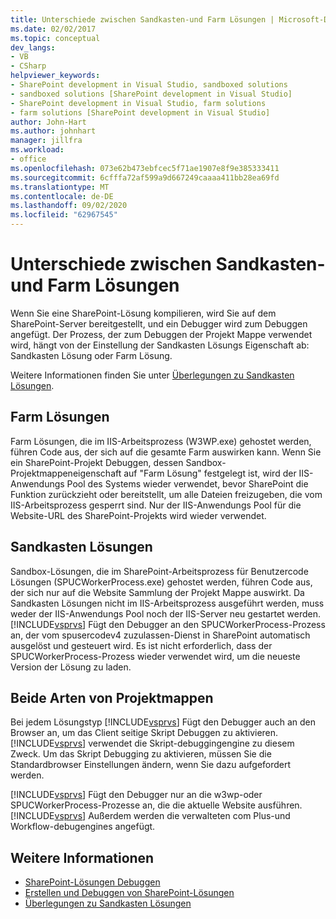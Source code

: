 ```yaml
---
title: Unterschiede zwischen Sandkasten-und Farm Lösungen | Microsoft-Dokumentation
ms.date: 02/02/2017
ms.topic: conceptual
dev_langs:
- VB
- CSharp
helpviewer_keywords:
- SharePoint development in Visual Studio, sandboxed solutions
- sandboxed solutions [SharePoint development in Visual Studio]
- SharePoint development in Visual Studio, farm solutions
- farm solutions [SharePoint development in Visual Studio]
author: John-Hart
ms.author: johnhart
manager: jillfra
ms.workload:
- office
ms.openlocfilehash: 073e62b473ebfcec5f71ae1907e8f9e385333411
ms.sourcegitcommit: 6cfffa72af599a9d667249caaaa411bb28ea69fd
ms.translationtype: MT
ms.contentlocale: de-DE
ms.lasthandoff: 09/02/2020
ms.locfileid: "62967545"
---
```

# <a name="differences-between-sandboxed-and-farm-solutions"></a>Unterschiede zwischen Sandkasten-und Farm Lösungen
  Wenn Sie eine SharePoint-Lösung kompilieren, wird Sie auf dem SharePoint-Server bereitgestellt, und ein Debugger wird zum Debuggen angefügt. Der Prozess, der zum Debuggen der Projekt Mappe verwendet wird, hängt von der Einstellung der Sandkasten Lösungs Eigenschaft ab: Sandkasten Lösung oder Farm Lösung.

 Weitere Informationen finden Sie unter [Überlegungen zu Sandkasten Lösungen](../sharepoint/sandboxed-solution-considerations.md).

## <a name="farm-solutions"></a>Farm Lösungen
 Farm Lösungen, die im IIS-Arbeitsprozess (W3WP.exe) gehostet werden, führen Code aus, der sich auf die gesamte Farm auswirken kann. Wenn Sie ein SharePoint-Projekt Debuggen, dessen Sandbox-Projektmappeneigenschaft auf "Farm Lösung" festgelegt ist, wird der IIS-Anwendungs Pool des Systems wieder verwendet, bevor SharePoint die Funktion zurückzieht oder bereitstellt, um alle Dateien freizugeben, die vom IIS-Arbeitsprozess gesperrt sind. Nur der IIS-Anwendungs Pool für die Website-URL des SharePoint-Projekts wird wieder verwendet.

## <a name="sandboxed-solutions"></a>Sandkasten Lösungen
 Sandbox-Lösungen, die im SharePoint-Arbeitsprozess für Benutzercode Lösungen (SPUCWorkerProcess.exe) gehostet werden, führen Code aus, der sich nur auf die Website Sammlung der Projekt Mappe auswirkt. Da Sandkasten Lösungen nicht im IIS-Arbeitsprozess ausgeführt werden, muss weder der IIS-Anwendungs Pool noch der IIS-Server neu gestartet werden. [!INCLUDE[vsprvs](../sharepoint/includes/vsprvs-md.md)] Fügt den Debugger an den SPUCWorkerProcess-Prozess an, der vom spusercodev4 zuzulassen-Dienst in SharePoint automatisch ausgelöst und gesteuert wird. Es ist nicht erforderlich, dass der SPUCWorkerProcess-Prozess wieder verwendet wird, um die neueste Version der Lösung zu laden.

## <a name="either-type-of-solution"></a>Beide Arten von Projektmappen
 Bei jedem Lösungstyp [!INCLUDE[vsprvs](../sharepoint/includes/vsprvs-md.md)] Fügt den Debugger auch an den Browser an, um das Client seitige Skript Debuggen zu aktivieren. [!INCLUDE[vsprvs](../sharepoint/includes/vsprvs-md.md)] verwendet die Skript-debuggingengine zu diesem Zweck. Um das Skript Debugging zu aktivieren, müssen Sie die Standardbrowser Einstellungen ändern, wenn Sie dazu aufgefordert werden.

 [!INCLUDE[vsprvs](../sharepoint/includes/vsprvs-md.md)] Fügt den Debugger nur an die w3wp-oder SPUCWorkerProcess-Prozesse an, die die aktuelle Website ausführen. [!INCLUDE[vsprvs](../sharepoint/includes/vsprvs-md.md)] Außerdem werden die verwalteten com Plus-und Workflow-debugengines angefügt.

## <a name="see-also"></a>Weitere Informationen
- [SharePoint-Lösungen Debuggen](../sharepoint/debugging-sharepoint-solutions.md)
- [Erstellen und Debuggen von SharePoint-Lösungen](../sharepoint/building-and-debugging-sharepoint-solutions.md)
- [Überlegungen zu Sandkasten Lösungen](../sharepoint/sandboxed-solution-considerations.md)
